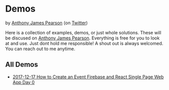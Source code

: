 
# Demos

by [Anthony James Pearson][1] (on [Twitter][2])

Here is a collection of examples, demos, or just whole solutions. These will be discused on [Anthony James Pearson][1]. Everything is free for you to look at and use. Just dont hold me responsible! A shout out is always welcomed. You can reach out to me anytime.


## All Demos

* [2017-12-17 How to Create an Event Firebase and React Single Page Web App Day 0](http://ajgoldenwings.github.io/anthonyjamespearson/assets/demos/2017-12-17_How-to-Create-an-Event-Firebase-and-React-Single-Page-Web-App-Day0)


[1]: http://www.anthonyjamespearson.com
[2]: https://twitter.com/ajgoldenwings